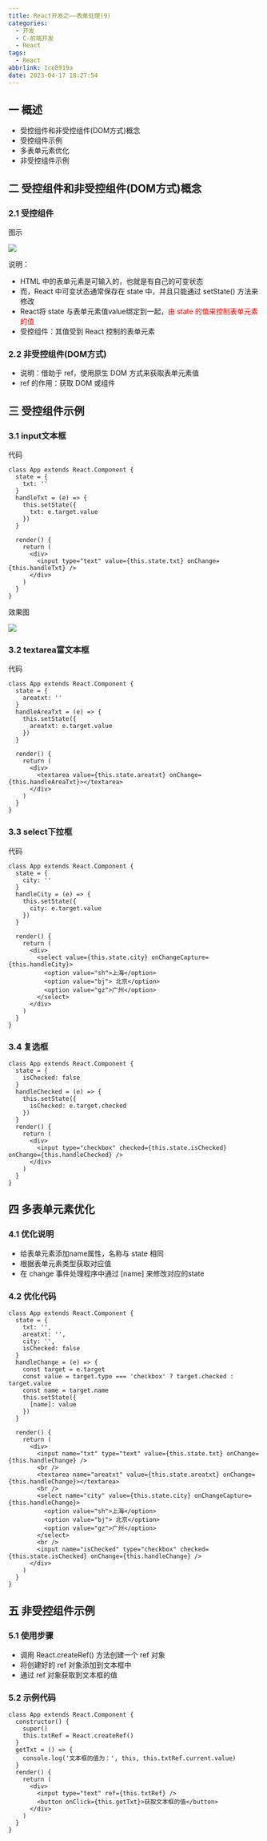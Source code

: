```yaml
---
title: React开发之——表单处理(9)
categories:
  - 开发
  - C-前端开发
  - React
tags:
  - React
abbrlink: 1ce8919a
date: 2023-04-17 18:27:54
---
```

## 一 概述

*  受控组件和非受控组件(DOM方式)概念
*  受控组件示例
*  多表单元素优化
*  非受控组件示例

<!--more-->

## 二  受控组件和非受控组件(DOM方式)概念

### 2.1 受控组件

图示

![][1]

说明：

* HTML 中的表单元素是可输入的，也就是有自己的可变状态
* 而，React 中可变状态通常保存在 state 中，并且只能通过 setState() 方法来修改
* React将 state 与表单元素值value绑定到一起，<font color=red>由 state 的值来控制表单元素的值</font>
* 受控组件：其值受到 React 控制的表单元素

### 2.2 非受控组件(DOM方式)

*  说明：借助于 ref，使用原生 DOM 方式来获取表单元素值
*  ref 的作用：获取 DOM 或组件

## 三 受控组件示例

### 3.1 input文本框

代码

```
class App extends React.Component {
  state = {
    txt: ''
  }
  handleTxt = (e) => {
    this.setState({
      txt: e.target.value
    })
  }

  render() {
    return (
      <div>
        <input type="text" value={this.state.txt} onChange={this.handleTxt} />
      </div>
    )
  }
}
```

效果图

![][2]

### 3.2 textarea富文本框

代码

```
class App extends React.Component {
  state = {
    areatxt: ''
  }
  handleAreaTxt = (e) => {
    this.setState({
      areatxt: e.target.value
    })
  }

  render() {
    return (
      <div>
        <textarea value={this.state.areatxt} onChange={this.handleAreaTxt}></textarea>
      </div>
    )
  }
}
```

### 3.3 select下拉框

代码

```
class App extends React.Component {
  state = {
    city: ''
  }
  handleCity = (e) => {
    this.setState({
      city: e.target.value
    })
  }

  render() {
    return (
      <div>
        <select value={this.state.city} onChangeCapture={this.handleCity}>
          <option value="sh">上海</option>
          <option value="bj"> 北京</option>
          <option value="gz">广州</option>
        </select>
      </div>
    )
  }
}
```

### 3.4 复选框

```
class App extends React.Component {
  state = {
    isChecked: false
  }
  handleChecked = (e) => {
    this.setState({
      isChecked: e.target.checked
    })
  }
  render() {
    return (
      <div>
        <input type="checkbox" checked={this.state.isChecked} onChange={this.handleChecked} />
      </div>
    )
  }
}
```

## 四 多表单元素优化

### 4.1 优化说明

* 给表单元素添加name属性，名称与 state 相同
* 根据表单元素类型获取对应值
* 在 change 事件处理程序中通过 [name] 来修改对应的state

### 4.2 优化代码

```
class App extends React.Component {
  state = {
    txt: '',
    areatxt: '',
    city: '',
    isChecked: false
  }
  handleChange = (e) => {
    const target = e.target
    const value = target.type === 'checkbox' ? target.checked : target.value
    const name = target.name
    this.setState({
      [name]: value
    })
  }

  render() {
    return (
      <div>
        <input name="txt" type="text" value={this.state.txt} onChange={this.handleChange} />
        <br />
        <textarea name="areatxt" value={this.state.areatxt} onChange={this.handleChange}></textarea>
        <br />
        <select name="city" value={this.state.city} onChangeCapture={this.handleChange}>
          <option value="sh">上海</option>
          <option value="bj"> 北京</option>
          <option value="gz">广州</option>
        </select>
        <br />
        <input name="isChecked" type="checkbox" checked={this.state.isChecked} onChange={this.handleChange} />
      </div>
    )
  }
}
```

## 五 非受控组件示例

### 5.1 使用步骤

*  调用 React.createRef() 方法创建一个 ref 对象
* 将创建好的 ref 对象添加到文本框中
* 通过 ref 对象获取到文本框的值

### 5.2 示例代码

```
class App extends React.Component {
  constructor() {
    super()
    this.txtRef = React.createRef()
  }
  getTxt = () => {
    console.log('文本框的值为：', this, this.txtRef.current.value)
  }
  render() {
    return (
      <div>
        <input type="text" ref={this.txtRef} />
        <button onClick={this.getTxt}>获取文本框的值</button>
      </div>
    )
  }
}
```




[1]:https://jsd.onmicrosoft.cn/gh/PGzxc/CDN/blog-react/react-day1-img9-react-state.png
[2]:https://jsd.onmicrosoft.cn/gh/PGzxc/CDN/blog-react/react-day1-img9-input-text.png
